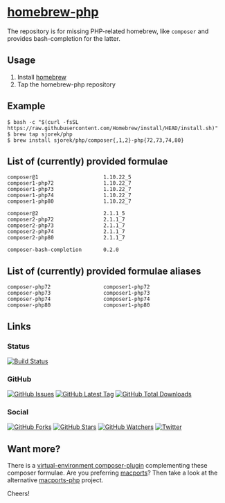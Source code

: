 # [homebrew-php](https://sjorek.github.io/homebrew-php/)

The repository is for missing PHP-related homebrew, like `composer` and
provides bash-completion for the latter.

## Usage

1. Install [homebrew](https://brew.sh)
2. Tap the homebrew-php repository

## Example

```console
$ bash -c "$(curl -fsSL https://raw.githubusercontent.com/Homebrew/install/HEAD/install.sh)"
$ brew tap sjorek/php
$ brew install sjorek/php/composer{,1,2}-php{72,73,74,80}
```

## List of (currently) provided formulae

    composer@1                     1.10.22_5
    composer1-php72                1.10.22_7
    composer1-php73                1.10.22_7
    composer1-php74                1.10.22_7
    composer1-php80                1.10.22_7

    composer@2                     2.1.1_5
    composer2-php72                2.1.1_7
    composer2-php73                2.1.1_7
    composer2-php74                2.1.1_7
    composer2-php80                2.1.1_7

    composer-bash-completion       0.2.0

## List of (currently) provided formulae aliases

    composer-php72                 composer1-php72
    composer-php73                 composer1-php73
    composer-php74                 composer1-php74
    composer-php80                 composer1-php80

## Links

### Status

[![Build Status](https://img.shields.io/travis/sjorek/homebrew-php.svg)](https://travis-ci.org/sjorek/homebrew-php)


### GitHub

[![GitHub Issues](https://img.shields.io/github/issues/sjorek/homebrew-php.svg)](https://github.com/sjorek/homebrew-php/issues)
[![GitHub Latest Tag](https://img.shields.io/github/tag/sjorek/homebrew-php.svg)](https://github.com/sjorek/homebrew-php/tags)
[![GitHub Total Downloads](https://img.shields.io/github/downloads/sjorek/homebrew-php/total.svg)](https://github.com/sjorek/homebrew-php/releases)


### Social

[![GitHub Forks](https://img.shields.io/github/forks/sjorek/homebrew-php.svg?style=social)](https://github.com/sjorek/homebrew-php/network)
[![GitHub Stars](https://img.shields.io/github/stars/sjorek/homebrew-php.svg?style=social)](https://github.com/sjorek/homebrew-php/stargazers)
[![GitHub Watchers](https://img.shields.io/github/watchers/sjorek/homebrew-php.svg?style=social)](https://github.com/sjorek/homebrew-php/watchers)
[![Twitter](https://img.shields.io/twitter/url/https/github.com/sjorek/homebrew-php.svg?style=social)](https://twitter.com/intent/tweet?url=https%3A%2F%2Fsjorek.github.io%2Fhomebrew-php%2F)

## Want more?

There is a [virtual-environment composer-plugin](https://sjorek.github.io/composer-virtual-environment-plugin/)
complementing these composer formulae. Are you preferring [macports](https://www.macports.org)? Then take a look
at the alternative [macports-php](https://sjorek.github.io/macports-php/) project.

Cheers!
